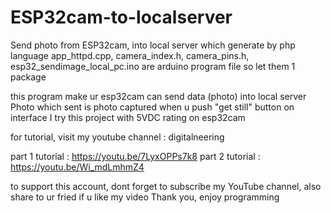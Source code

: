 # ESP32cam-to-localserver
Send photo from ESP32cam, into local server which generate by php language
app_httpd.cpp, camera_index.h, camera_pins.h, esp32_sendimage_local_pc.ino are arduino program file so let them 1 package

this program make ur esp32cam can send data (photo) into local server
Photo which sent is photo captured when u push "get still" button on interface
I try this project with 5VDC rating on esp32cam

for tutorial, visit my youtube channel : digitalneering

part 1 tutorial : https://youtu.be/7LyxOPPs7k8
part 2 tutorial : https://youtu.be/Wi_mdLmhmZ4

to support this account, dont forget to subscribe my YouTube channel, also share to ur fried if u like my video
Thank you, enjoy programming

